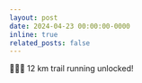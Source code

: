 ```yaml
---
layout: post
date: 2024-04-23 00:00:00-0000
inline: true
related_posts: false
---
```

🏃‍♀️🌿 12 km trail running unlocked!